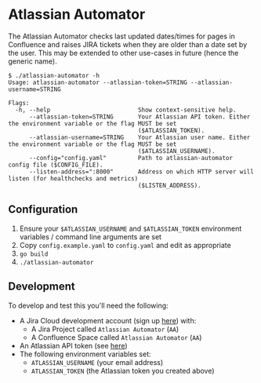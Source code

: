 # Atlassian Automator

The Atlassian Automator checks last updated dates/times for pages in Confluence and raises JIRA tickets when they are older than a date set by the user. This may be extended to other use-cases in future (hence the generic name).

```
$ ./atlassian-automator -h
Usage: atlassian-automator --atlassian-token=STRING --atlassian-username=STRING

Flags:
  -h, --help                         Show context-sensitive help.
      --atlassian-token=STRING       Your Atlassian API token. Either the environment variable or the flag MUST be set
                                     ($ATLASSIAN_TOKEN).
      --atlassian-username=STRING    Your Atlassian user name. Either the environment variable or the flag MUST be set
                                     ($ATLASSIAN_USERNAME).
      --config="config.yaml"         Path to atlassian-automator config file ($CONFIG_FILE).
      --listen-address=":8000"       Address on which HTTP server will listen (for healthchecks and metrics)
                                     ($LISTEN_ADDRESS).
```

## Configuration

1. Ensure your `$ATLASSIAN_USERNAME` and `$ATLASSIAN_TOKEN` environment variables / command line arguments are set
1. Copy `config.example.yaml` to `config.yaml` and edit as appropriate
1. `go build`
1. `./atlassian-automator`

## Development

To develop and test this you'll need the following:

* A Jira Cloud development account (sign up [here](https://www.atlassian.com/try/cloud/signup?product=confluence.ondemand,jira-software.ondemand,jira-servicedesk.ondemand,jira-core.ondemand&developer=true)) with:
  * A Jira Project called `Atlassian Automator` (`AA`)
  * A Confluence Space called `Atlassian Automator` (`AA`)
* An Atlassian API token (see [here](https://support.atlassian.com/atlassian-account/docs/manage-api-tokens-for-your-atlassian-account/))
* The following environment variables set:
  * `ATLASSIAN_USERNAME` (your email address)
  * `ATLASSIAN_TOKEN` (the Atlassian token you created above)
